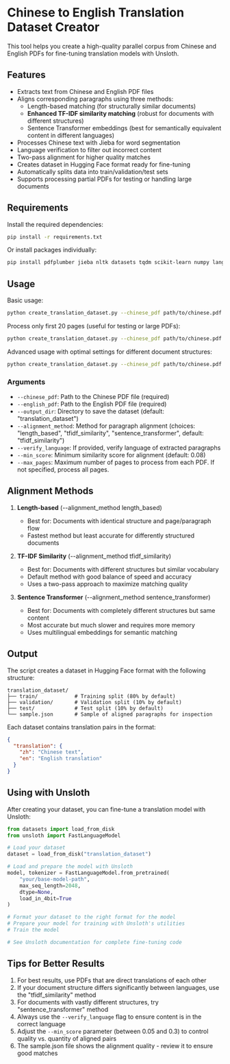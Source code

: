 # Chinese to English Translation Dataset Creator

This tool helps you create a high-quality parallel corpus from Chinese and English PDFs for fine-tuning translation models with Unsloth.

## Features

- Extracts text from Chinese and English PDF files
- Aligns corresponding paragraphs using three methods:
  - Length-based matching (for structurally similar documents)
  - **Enhanced TF-IDF similarity matching** (robust for documents with different structures)
  - Sentence Transformer embeddings (best for semantically equivalent content in different languages)
- Processes Chinese text with Jieba for word segmentation
- Language verification to filter out incorrect content
- Two-pass alignment for higher quality matches
- Creates dataset in Hugging Face format ready for fine-tuning
- Automatically splits data into train/validation/test sets
- Supports processing partial PDFs for testing or handling large documents

## Requirements

Install the required dependencies:

```bash
pip install -r requirements.txt
```

Or install packages individually:

```bash
pip install pdfplumber jieba nltk datasets tqdm scikit-learn numpy langdetect sentence-transformers
```

## Usage

Basic usage:

```bash
python create_translation_dataset.py --chinese_pdf path/to/chinese.pdf --english_pdf path/to/english.pdf
```

Process only first 20 pages (useful for testing or large PDFs):

```bash
python create_translation_dataset.py --chinese_pdf path/to/chinese.pdf --english_pdf path/to/english.pdf --max_pages 20
```

Advanced usage with optimal settings for different document structures:

```bash
python create_translation_dataset.py --chinese_pdf path/to/chinese.pdf --english_pdf path/to/english.pdf --alignment_method tfidf_similarity --verify_language --min_score 0.1
```

### Arguments

- `--chinese_pdf`: Path to the Chinese PDF file (required)
- `--english_pdf`: Path to the English PDF file (required)
- `--output_dir`: Directory to save the dataset (default: "translation_dataset")
- `--alignment_method`: Method for paragraph alignment (choices: "length_based", "tfidf_similarity", "sentence_transformer", default: "tfidf_similarity")
- `--verify_language`: If provided, verify language of extracted paragraphs
- `--min_score`: Minimum similarity score for alignment (default: 0.08)
- `--max_pages`: Maximum number of pages to process from each PDF. If not specified, process all pages.

## Alignment Methods

1. **Length-based** (--alignment_method length_based)
   - Best for: Documents with identical structure and page/paragraph flow
   - Fastest method but least accurate for differently structured documents

2. **TF-IDF Similarity** (--alignment_method tfidf_similarity)
   - Best for: Documents with different structures but similar vocabulary
   - Default method with good balance of speed and accuracy
   - Uses a two-pass approach to maximize matching quality

3. **Sentence Transformer** (--alignment_method sentence_transformer)
   - Best for: Documents with completely different structures but same content
   - Most accurate but much slower and requires more memory
   - Uses multilingual embeddings for semantic matching

## Output

The script creates a dataset in Hugging Face format with the following structure:

```
translation_dataset/
├── train/            # Training split (80% by default)
├── validation/       # Validation split (10% by default)
├── test/             # Test split (10% by default)
└── sample.json       # Sample of aligned paragraphs for inspection
```

Each dataset contains translation pairs in the format:

```json
{
  "translation": {
    "zh": "Chinese text",
    "en": "English translation"
  }
}
```

## Using with Unsloth

After creating your dataset, you can fine-tune a translation model with Unsloth:

```python
from datasets import load_from_disk
from unsloth import FastLanguageModel

# Load your dataset
dataset = load_from_disk("translation_dataset")

# Load and prepare the model with Unsloth
model, tokenizer = FastLanguageModel.from_pretrained(
    "your/base-model-path",
    max_seq_length=2048,
    dtype=None,
    load_in_4bit=True
)

# Format your dataset to the right format for the model
# Prepare your model for training with Unsloth's utilities
# Train the model

# See Unsloth documentation for complete fine-tuning code
```

## Tips for Better Results

1. For best results, use PDFs that are direct translations of each other
2. If your document structure differs significantly between languages, use the "tfidf_similarity" method
3. For documents with vastly different structures, try "sentence_transformer" method
4. Always use the `--verify_language` flag to ensure content is in the correct language
5. Adjust the `--min_score` parameter (between 0.05 and 0.3) to control quality vs. quantity of aligned pairs
6. The sample.json file shows the alignment quality - review it to ensure good matches 